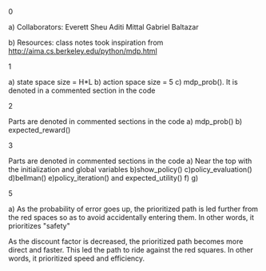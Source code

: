 0

a) Collaborators:
Everett Sheu
Aditi Mittal
Gabriel Baltazar

b) Resources:
class notes
took inspiration from http://aima.cs.berkeley.edu/python/mdp.html

1

a) state space size = H*L
b) action space size = 5
c) mdp_prob(). It is denoted in a commented section in the code

2

Parts are denoted in commented sections in the code
a) mdp_prob()
b) expected_reward()

3

Parts are denoted in commented sections in the code
a) Near the top with the initialization and global variables
b)show_policy()
c)policy_evaluation()
d)bellman()
e)policy_iteration() and expected_utility()
f)
g)

5

a)
As the probability of error goes up, the prioritized path is led further from the red spaces so as to avoid accidentally entering them. In other words, it prioritizes "safety"

As the discount factor is decreased, the prioritized path becomes more direct and faster. This led the path to ride against the red squares. In other words, it prioritized speed and efficiency.
